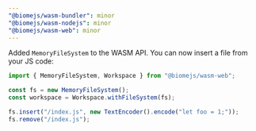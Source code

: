 ```yaml
---
"@biomejs/wasm-bundler": minor
"@biomejs/wasm-nodejs": minor
"@biomejs/wasm-web": minor
---
```


Added `MemoryFileSystem` to the WASM API.
You can now insert a file from your JS code:

```js
import { MemoryFileSystem, Workspace } from "@biomejs/wasm-web";

const fs = new MemoryFileSystem();
const workspace = Workspace.withFileSystem(fs);

fs.insert("/index.js", new TextEncoder().encode("let foo = 1;"));
fs.remove("/index.js");
```
